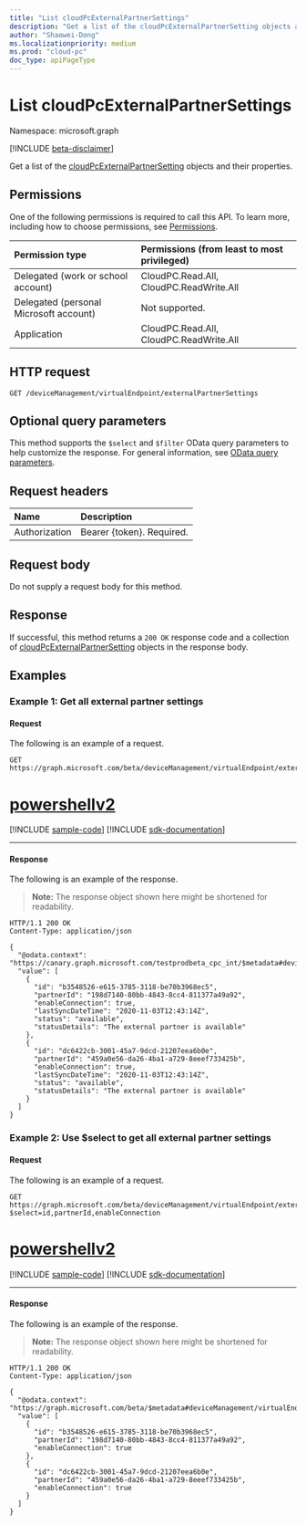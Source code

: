 ```yaml
---
title: "List cloudPcExternalPartnerSettings"
description: "Get a list of the cloudPcExternalPartnerSetting objects and their properties."
author: "Shaowei-Dong"
ms.localizationpriority: medium
ms.prod: "cloud-pc"
doc_type: apiPageType
---
```


# List cloudPcExternalPartnerSettings
Namespace: microsoft.graph

[!INCLUDE [beta-disclaimer](../../includes/beta-disclaimer.md)]

Get a list of the [cloudPcExternalPartnerSetting](../resources/cloudpcexternalpartnersetting.md) objects and their properties.

## Permissions
One of the following permissions is required to call this API. To learn more, including how to choose permissions, see [Permissions](/graph/permissions-reference).

|Permission type|Permissions (from least to most privileged)|
|:---|:---|
|Delegated (work or school account)|CloudPC.Read.All, CloudPC.ReadWrite.All|
|Delegated (personal Microsoft account)|Not supported.|
|Application|CloudPC.Read.All, CloudPC.ReadWrite.All|

## HTTP request

<!-- {
  "blockType": "ignored"
}
-->
``` http
GET /deviceManagement/virtualEndpoint/externalPartnerSettings
```

## Optional query parameters
This method supports the `$select` and `$filter` OData query parameters to help customize the response. For general information, see [OData query parameters](/graph/query-parameters).

## Request headers
|Name|Description|
|:---|:---|
|Authorization|Bearer {token}. Required.|

## Request body
Do not supply a request body for this method.

## Response

If successful, this method returns a `200 OK` response code and a collection of [cloudPcExternalPartnerSetting](../resources/cloudpcexternalpartnersetting.md) objects in the response body.

## Examples

### Example 1: Get all external partner settings

#### Request

The following is an example of a request.


<!-- {
  "blockType": "request",
  "name": "list_cloudpcexternalpartnersetting_and_properties"
}
-->
``` http
GET https://graph.microsoft.com/beta/deviceManagement/virtualEndpoint/externalPartnerSettings
```

# [powershellv2](#tab/powershellv2)
[!INCLUDE [sample-code](../includes/snippets/powershellv2/list-cloudpcexternalpartnersetting-and-properties-powershellv2-snippets.md)]
[!INCLUDE [sdk-documentation](../includes/snippets/snippets-sdk-documentation-link.md)]

---

#### Response

The following is an example of the response.
>**Note:** The response object shown here might be shortened for readability.
<!-- {
  "blockType": "response",
  "truncated": true,
  "@odata.type": "microsoft.graph.cloudPcExternalPartnerSetting",
  "isCollection": true
}
-->
``` http
HTTP/1.1 200 OK
Content-Type: application/json

{
  "@odata.context": "https://canary.graph.microsoft.com/testprodbeta_cpc_int/$metadata#deviceManagement/virtualEndpoint/externalPartnerSettings",
  "value": [
    {
      "id": "b3548526-e615-3785-3118-be70b3968ec5",
      "partnerId": "198d7140-80bb-4843-8cc4-811377a49a92",
      "enableConnection": true,
      "lastSyncDateTime": "2020-11-03T12:43:14Z",
      "status": "available",
      "statusDetails": "The external partner is available"
    },
    {
      "id": "dc6422cb-3001-45a7-9dcd-21207eea6b0e",
      "partnerId": "459a0e56-da26-4ba1-a729-8eeef733425b",
      "enableConnection": true,
      "lastSyncDateTime": "2020-11-03T12:43:14Z",
      "status": "available",
      "statusDetails": "The external partner is available"
    }
  ]
}
```

### Example 2: Use $select to get all external partner settings

#### Request

The following is an example of a request.


<!-- {
  "blockType": "request",
  "name": "list_cloudpcexternalpartnersetting_usingselect"
}
-->
``` http
GET https://graph.microsoft.com/beta/deviceManagement/virtualEndpoint/externalPartnerSettings?$select=id,partnerId,enableConnection
```

# [powershellv2](#tab/powershellv2)
[!INCLUDE [sample-code](../includes/snippets/powershellv2/list-cloudpcexternalpartnersetting-usingselect-powershellv2-snippets.md)]
[!INCLUDE [sdk-documentation](../includes/snippets/snippets-sdk-documentation-link.md)]

---

#### Response

The following is an example of the response.
>**Note:** The response object shown here might be shortened for readability.
<!-- {
  "blockType": "response",
  "truncated": true,
  "@odata.type": "microsoft.graph.cloudPcExternalPartnerSetting",
  "isCollection": true
}
-->
``` http
HTTP/1.1 200 OK
Content-Type: application/json

{
  "@odata.context": "https://graph.microsoft.com/beta/$metadata#deviceManagement/virtualEndpoint/externalPartnerSettings(id,partnerId,enableConnection)",
  "value": [
    {
      "id": "b3548526-e615-3785-3118-be70b3968ec5",
      "partnerId": "198d7140-80bb-4843-8cc4-811377a49a92",
      "enableConnection": true
    },
    {
      "id": "dc6422cb-3001-45a7-9dcd-21207eea6b0e",
      "partnerId": "459a0e56-da26-4ba1-a729-8eeef733425b",
      "enableConnection": true
    }
  ]
}
```
